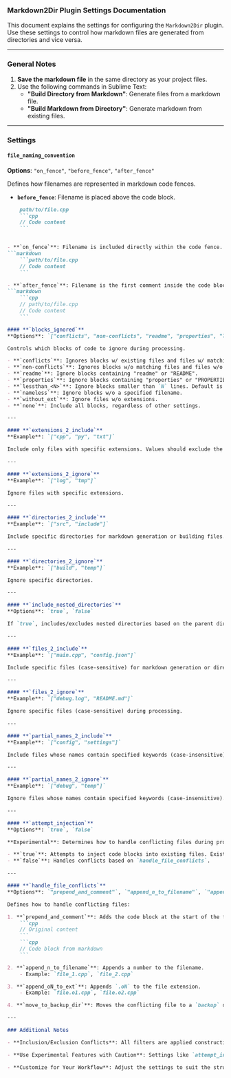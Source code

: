 ### Markdown2Dir Plugin Settings Documentation

This document explains the settings for configuring the `Markdown2Dir` plugin. Use these settings to control how markdown files are generated from directories and vice versa.

---

### General Notes
1. **Save the markdown file** in the same directory as your project files.
2. Use the following commands in Sublime Text:
   - **"Build Directory from Markdown"**: Generate files from a markdown file.
   - **"Build Markdown from Directory"**: Generate markdown from existing files.

---

### Settings

#### **`file_naming_convention`**
**Options**: `"on_fence"`, `"before_fence"`, `"after_fence"`

Defines how filenames are represented in markdown code fences.

- **`before_fence`**: Filename is placed above the code block.
```markdown
    path/to/file.cpp
    ```cpp
    // Code content
    ```


- **`on_fence`**: Filename is included directly within the code fence.
```markdown
    ```path/to/file.cpp
    // Code content
    ```

- **`after_fence`**: Filename is the first comment inside the code block.
```markdown
    ```cpp
    // path/to/file.cpp
    // Code content
    ```

#### **`blocks_ignored`**
**Options**: `["conflicts", "non-conflicts", "readme", "properties", "lessthan_<N>", "nameless", "without_ext", "none"]`

Controls which blocks of code to ignore during processing.

- **`conflicts`**: Ignores blocks w/ existing files and files w/ matching blocks.
- **`non-conflicts`**: Ignores blocks w/o matching files and files w/o matching blocks.
- **`readme`**: Ignore blocks containing "readme" or "README".
- **`properties`**: Ignore blocks containing "properties" or "PROPERTIES".
- **`lessthan_<N>`**: Ignore blocks smaller than `N` lines. Default is `3`.
- **`nameless`**: Ignore blocks w/o a specified filename.
- **`without_ext`**: Ignore files w/o extensions.
- **`none`**: Include all blocks, regardless of other settings.

---

#### **`extensions_2_include`**
**Example**: `["cpp", "py", "txt"]`

Include only files with specific extensions. Values should exclude the `.` (e.g., use `"cpp"`, not `".cpp"`).

---

#### **`extensions_2_ignore`**
**Example**: `["log", "tmp"]`

Ignore files with specific extensions.

---

#### **`directories_2_include`**
**Example**: `["src", "include"]`

Include specific directories for markdown generation or building files.

---

#### **`directories_2_ignore`**
**Example**: `["build", "temp"]`

Ignore specific directories.

---

#### **`include_nested_directories`**
**Options**: `true`, `false`

If `true`, includes/excludes nested directories based on the parent directory rules.

---

#### **`files_2_include`**
**Example**: `["main.cpp", "config.json"]`

Include specific files (case-sensitive) for markdown generation or directory creation.

---

#### **`files_2_ignore`**
**Example**: `["debug.log", "README.md"]`

Ignore specific files (case-sensitive) during processing.

---

#### **`partial_names_2_include`**
**Example**: `["config", "settings"]`

Include files whose names contain specified keywords (case-insensitive).

---

#### **`partial_names_2_ignore`**
**Example**: `["debug", "temp"]`

Ignore files whose names contain specified keywords (case-insensitive).

---

#### **`attempt_injection`**
**Options**: `true`, `false`

**Experimental**: Determines how to handle conflicting files during processing.

- **`true`**: Attempts to inject code blocks into existing files. Existing content is commented out as a fallback.
- **`false`**: Handles conflicts based on `handle_file_conflicts`.

---

#### **`handle_file_conflicts`**
**Options**: `"prepend_and_comment"`, `"append_n_to_filename"`, `"append_oN_to_ext"`, `"move_to_backup_dir"`

Defines how to handle conflicting files:

1. **`prepend_and_comment`**: Adds the code block at the start of the file and comments out existing content.
    ```cpp
    // Original content
    ```
    ```cpp
    // Code block from markdown
    ```

2. **`append_n_to_filename`**: Appends a number to the filename.
    - Example: `file_1.cpp`, `file_2.cpp`

3. **`append_oN_to_ext`**: Appends `.oN` to the file extension.
    - Example: `file.o1.cpp`, `file.o2.cpp`

4. **`move_to_backup_dir`**: Moves the conflicting file to a `backup` directory and appends a number if needed.

---

### Additional Notes

- **Inclusion/Exclusion Conflicts**: All filters are applied constructively, meaning you can apply rules for each filter and they will all be applied together for generating a markdown file, or for generating a directory from markdown. Any files or directories that have conflicting filters will be included.

- **Use Experimental Features with Caution**: Settings like `attempt_injection` may have unexpected results. Always back up your data.

- **Customize for Your Workflow**: Adjust the settings to suit the structure and needs of your project.